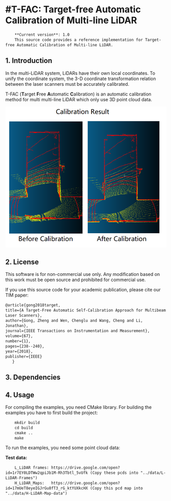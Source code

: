 #T-FAC: Target-free Automatic Calibration of Multi-line LiDAR
================

		**Current version**: 1.0  
		This source code provides a reference implementation for Target-free Automatic Calibration of Multi-line LiDAR.

## 1. Introduction
In the multi-LiDAR system, LiDARs have their own local coordinates. To unify the coordinate system, the 3-D coordinate transformation relation between the laser scanners must be accurately calibrated.

T-FAC (**T**arget **F**ree **A**utomatic **C**alibration) is an automatic calibration method for multi multi-line LiDAR which only use 3D point cloud data.

![image](https://github.com/AlienCat-K/LiDAR-Automatic-Calibration/blob/master/pic/calibration.png)
## 2. License
This software is for non-commercial use only. Any modification based on this work must be open source and prohibited for commercial use.

If you use this source code for your academic publication, please cite our TIM paper:

	@article{gong2018target,
	title={A Target-Free Automatic Self-Calibration Approach for Multibeam Laser Scanners},
	author={Gong, Zheng and Wen, Chenglu and Wang, Cheng and Li, Jonathan},
	journal={IEEE Transactions on Instrumentation and Measurement},
	volume={67},
	number={1},
	pages={238--240},
	year={2018},
	publisher={IEEE}
       }

## 3. Dependencies

## 4. Usage

For compiling the examples, you need CMake library. For building the examples you have to first build the project:  

		mkdir build  
		cd build  
		cmake ..  
		make  
To run the examples, you need some point cloud data:  

**Test data:**  

		L_LiDAR frames: https://drive.google.com/open?id=1r7EY0LDTWw2qpiJb1M-Rh3Tbtl_5vUfk (Copy these pcds into "../data/L-LiDAR-Frames")  	
		H_LiDAR_Maps:   https://drive.google.com/open?id=17mUeT8eyeIGJrGu8fT3_rG_ktYUXkcHX (Copy this pcd map into "../data/H-LiDAR-Map-data")  
	

